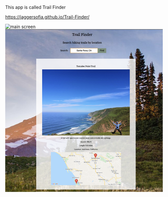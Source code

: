 This app is called Trail Finder

https://jaggersofia.github.io/Trail-Finder/

<img src='images/main-screen.png' alt='main screen'>
<img src='images/small-result-screen.png' alt='small result screen'>
<img src='images/large-result-screen.png' alt= 'large result screen>

Summary: <br>
This app allows the user to search for trails by geographical locations. The results have the name of the trail, an image of the trail, other important factors in deciding to hike a specific trail, i.e. distance and elevation. It also contains a map of the area that the trail is located. 

Technologies used: <br>
HTML
CSS
JavaScript
jQuery
